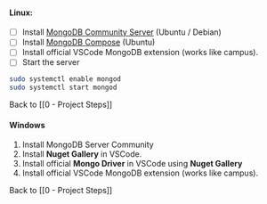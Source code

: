 #### Linux:

- [ ] Install [MongoDB Community Server](https://www.mongodb.com/try/download/community) (Ubuntu / Debian)
- [ ] Install [MongoDB Compose](https://www.mongodb.com/try/download/compass) (Ubuntu)
- [ ] Install official VSCode MongoDB extension (works like campus).
- [ ] Start the server 
```bash
sudo systemctl enable mongod
sudo systemctl start mongod
```

Back to [[0 - Project Steps]]
#### Windows
1. Install MongoDB Server Community
2. Install **Nuget Gallery** in VSCode.
3. Install official **Mongo Driver** in VSCode using **Nuget Gallery**
4. Install official VSCode MongoDB extension (works like campus).

Back to [[0 - Project Steps]]